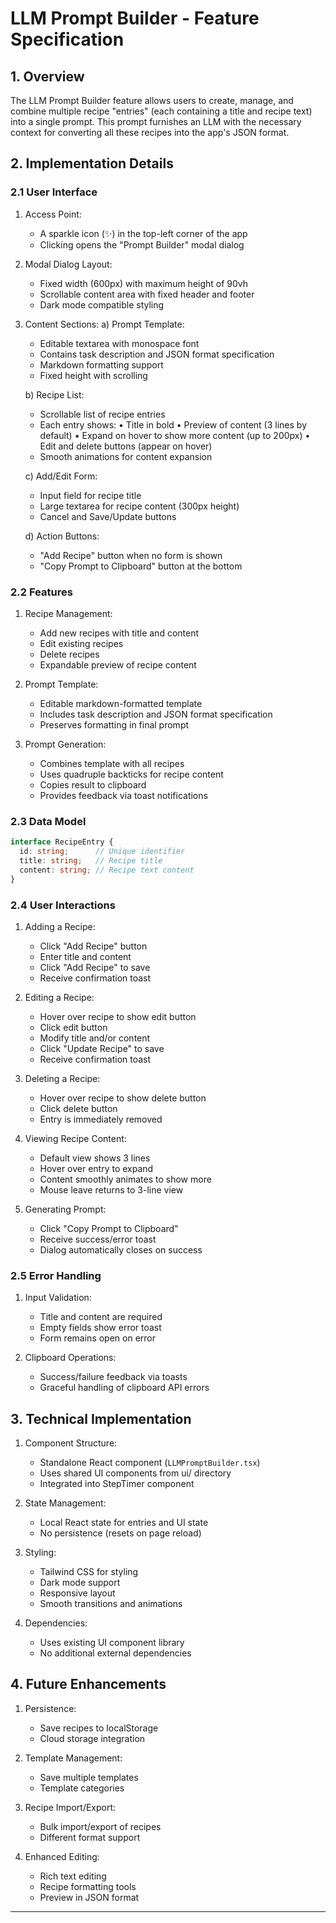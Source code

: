 # LLM Prompt Builder - Feature Specification

## 1. Overview

The LLM Prompt Builder feature allows users to create, manage, and combine multiple recipe "entries" (each containing a title and recipe text) into a single prompt. This prompt furnishes an LLM with the necessary context for converting all these recipes into the app's JSON format.

## 2. Implementation Details

### 2.1 User Interface

1. Access Point:
   - A sparkle icon (✨) in the top-left corner of the app
   - Clicking opens the "Prompt Builder" modal dialog

2. Modal Dialog Layout:
   - Fixed width (600px) with maximum height of 90vh
   - Scrollable content area with fixed header and footer
   - Dark mode compatible styling

3. Content Sections:
   a) Prompt Template:
      - Editable textarea with monospace font
      - Contains task description and JSON format specification
      - Markdown formatting support
      - Fixed height with scrolling

   b) Recipe List:
      - Scrollable list of recipe entries
      - Each entry shows:
        • Title in bold
        • Preview of content (3 lines by default)
        • Expand on hover to show more content (up to 200px)
        • Edit and delete buttons (appear on hover)
      - Smooth animations for content expansion

   c) Add/Edit Form:
      - Input field for recipe title
      - Large textarea for recipe content (300px height)
      - Cancel and Save/Update buttons

   d) Action Buttons:
      - "Add Recipe" button when no form is shown
      - "Copy Prompt to Clipboard" button at the bottom

### 2.2 Features

1. Recipe Management:
   - Add new recipes with title and content
   - Edit existing recipes
   - Delete recipes
   - Expandable preview of recipe content

2. Prompt Template:
   - Editable markdown-formatted template
   - Includes task description and JSON format specification
   - Preserves formatting in final prompt

3. Prompt Generation:
   - Combines template with all recipes
   - Uses quadruple backticks for recipe content
   - Copies result to clipboard
   - Provides feedback via toast notifications

### 2.3 Data Model

```typescript
interface RecipeEntry {
  id: string;      // Unique identifier
  title: string;   // Recipe title
  content: string; // Recipe text content
}
```

### 2.4 User Interactions

1. Adding a Recipe:
   - Click "Add Recipe" button
   - Enter title and content
   - Click "Add Recipe" to save
   - Receive confirmation toast

2. Editing a Recipe:
   - Hover over recipe to show edit button
   - Click edit button
   - Modify title and/or content
   - Click "Update Recipe" to save
   - Receive confirmation toast

3. Deleting a Recipe:
   - Hover over recipe to show delete button
   - Click delete button
   - Entry is immediately removed

4. Viewing Recipe Content:
   - Default view shows 3 lines
   - Hover over entry to expand
   - Content smoothly animates to show more
   - Mouse leave returns to 3-line view

5. Generating Prompt:
   - Click "Copy Prompt to Clipboard"
   - Receive success/error toast
   - Dialog automatically closes on success

### 2.5 Error Handling

1. Input Validation:
   - Title and content are required
   - Empty fields show error toast
   - Form remains open on error

2. Clipboard Operations:
   - Success/failure feedback via toasts
   - Graceful handling of clipboard API errors

## 3. Technical Implementation

1. Component Structure:
   - Standalone React component (`LLMPromptBuilder.tsx`)
   - Uses shared UI components from ui/ directory
   - Integrated into StepTimer component

2. State Management:
   - Local React state for entries and UI state
   - No persistence (resets on page reload)

3. Styling:
   - Tailwind CSS for styling
   - Dark mode support
   - Responsive layout
   - Smooth transitions and animations

4. Dependencies:
   - Uses existing UI component library
   - No additional external dependencies

## 4. Future Enhancements

1. Persistence:
   - Save recipes to localStorage
   - Cloud storage integration

2. Template Management:
   - Save multiple templates
   - Template categories

3. Recipe Import/Export:
   - Bulk import/export of recipes
   - Different format support

4. Enhanced Editing:
   - Rich text editing
   - Recipe formatting tools
   - Preview in JSON format

---
